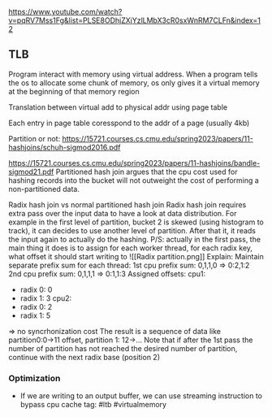 https://www.youtube.com/watch?v=pqRV7Mss1Fg&list=PLSE8ODhjZXjYzlLMbX3cR0sxWnRM7CLFn&index=12
## TLB

Program interact with memory using virtual address. When a program tells the os to allocate some chunk of memory, os only gives it a virtual memory at the beginning of that memory region

Translation between virtual add to physical addr using page table

Each entry in page table coresspond to the addr of a page (usually 4kb)

Partition or not:
https://15721.courses.cs.cmu.edu/spring2023/papers/11-hashjoins/schuh-sigmod2016.pdf

https://15721.courses.cs.cmu.edu/spring2023/papers/11-hashjoins/bandle-sigmod21.pdf
Partitioned hash join argues that the cpu cost used for hashing records into the bucket will not outweight the cost of performing a non-partitioned data.

Radix hash join vs normal partitioned hash join
Radix hash join requires extra pass over the input data to have a look at data distribution. For example in the first level of partition, bucket 2 is  skewed (using histogram to track), it can decides to use another level of partition. After that it, it reads the input again to actually do the hashing.
P/S: actually in the first pass, the main thing it does is to assign for each worker thread, for each radix key, what offset it should start writing to
![[Radix partition.png]]
Explain:
Maintain separate prefix sum for each thread:
1st cpu prefix sum: 
0,1,1,0 => 0:2,1:2
2nd cpu prefix sum:
0,1,1,1 => 0:1,1:3
Assigned offsets:
cpu1: 
- radix 0: 0
- radix 1: 3
cpu2:
- radix 0: 2
- radix 1: 5

=> no syncrhonization cost
The result is a sequence of data like partition0:0->11 offset, partition 1: 12->...
Note that if after the 1st pass the number of partition has not reached the desired number of partition, continue with the next radix base (position 2)


### Optimization
- If we are writing to an output buffer, we can use streaming instruction to bypass cpu cache
tag: #ltb #virtualmemory